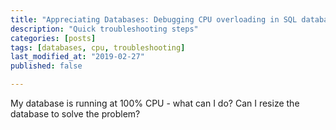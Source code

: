 ```yaml
---
title: "Appreciating Databases: Debugging CPU overloading in SQL databases" 
description: "Quick troubleshooting steps"
categories: [posts] 
tags: [databases, cpu, troubleshooting]
last_modified_at: "2019-02-27"
published: false 

---
```


My database is running at 100% CPU - what can I do? 
Can I resize the database to solve the problem?

